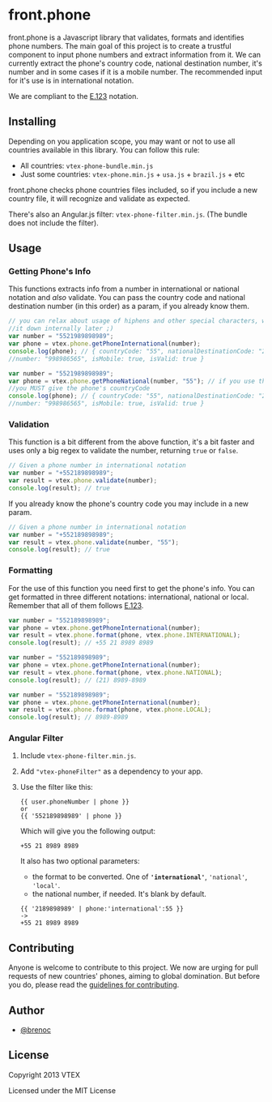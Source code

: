 # front.phone

front.phone is a Javascript library that validates, formats and identifies phone numbers. The main goal of this project is to create a trustful component to input phone numbers and extract information from it. We can currently extract the phone's country code, national destination number, it's number and in some cases if it is a mobile number. The recommended input for it's use is in international notation. 

We are compliant to the [E.123](http://en.wikipedia.org/wiki/E.123) notation.

## Installing

Depending on you application scope, you may want or not to use all countries available in this library. You can follow this rule:

- All countries: `vtex-phone-bundle.min.js`
- Just some countries: `vtex-phone.min.js` + `usa.js` + `brazil.js` + etc

front.phone checks phone countries files included, so if you include a new country file, it will recognize and validate as expected.

There's also an Angular.js filter: `vtex-phone-filter.min.js`. (The bundle does not include the filter).

## Usage

### Getting Phone's Info

This functions extracts info from a number in international or national notation and *also* validate. You can pass the country code and national destination number (in this order) as a param, if you already know them.

```javascript
// you can relax about usage of hiphens and other special characters, we'll strip 
//it down internally later ;)
var number = "5521989898989";
var phone = vtex.phone.getPhoneInternational(number); 
console.log(phone); // { countryCode: "55", nationalDestinationCode: "21", 
//number: "998986565", isMobile: true, isValid: true }
```

```javascript
var number = "5521989898989";
var phone = vtex.phone.getPhoneNational(number, "55"); // if you use this function,
//you MUST give the phone's countryCode
console.log(phone); // { countryCode: "55", nationalDestinationCode: "21",
//number: "998986565", isMobile: true, isValid: true }
```

### Validation

This function is a bit different from the above function, it's a bit faster and uses only a big regex to validate the number, returning `true` or `false`.

```javascript
// Given a phone number in international notation
var number = "+552189898989";
var result = vtex.phone.validate(number);
console.log(result); // true
```

If you already know the phone's country code you may include in a new param.

```javascript
// Given a phone number in international notation
var number = "+552189898989";
var result = vtex.phone.validate(number, "55");
console.log(result); // true
```

### Formatting

For the use of this function you need first to get the phone's info. You can get formatted in three different notations: international, national or local. Remember that all of them follows [E.123](http://en.wikipedia.org/wiki/E.123).

```javascript
var number = "552189898989";
var phone = vtex.phone.getPhoneInternational(number); 
var result = vtex.phone.format(phone, vtex.phone.INTERNATIONAL);
console.log(result); // +55 21 8989 8989
```

```javascript
var number = "552189898989";
var phone = vtex.phone.getPhoneInternational(number); 
var result = vtex.phone.format(phone, vtex.phone.NATIONAL);
console.log(result); // (21) 8989-8989
```

```javascript
var number = "552189898989";
var phone = vtex.phone.getPhoneInternational(number); 
var result = vtex.phone.format(phone, vtex.phone.LOCAL);
console.log(result); // 8989-8989
```

### Angular Filter

1. Include `vtex-phone-filter.min.js`.

2. Add `"vtex-phoneFilter"` as a dependency to your app.

3. Use the filter like this:

   ```
   {{ user.phoneNumber | phone }}
   or
   {{ '552189898989' | phone }}
   ```

   Which will give you the following output:

   ```
   +55 21 8989 8989
   ```

   It also has two optional parameters:

   * the format to be converted. One of  **`'international'`**, `'national'`, `'local'`.
   * the national number, if needed. It's blank by default.

   ```
   {{ '2189898989' | phone:'international':55 }}
   ->
   +55 21 8989 8989
   ```


## Contributing

Anyone is welcome to contribute to this project.
We now are urging for pull requests of new countries' phones, aiming to global domination.
But before you do, please read the [guidelines for contributing](CONTRIBUTING.md).

## Author

* [@brenoc](https://github.com/brenoc)

## License

Copyright 2013 VTEX

Licensed under the MIT License
